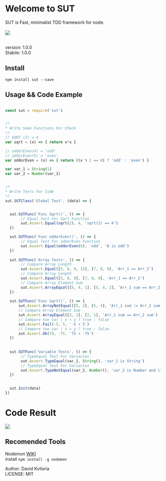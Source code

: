 # Welcome to SUT

SUT is Fast, minimalist TDD framework for node. <br /> <br />
<img src="https://travis-ci.org/DatoKviloria/sut.svg?branch=master" />

 <br />
version: 1.0.0 <br />
Stabile: 1.0.0

## Install
```
npm install sut --save
```

## Usage && Code Example

```javascript

const sut = require('sut')


/*
* Write Some Functions For Check
*/
// SQRT (2) = 4
var sqrt = (x) => { return x*x }

// oddorEven(4) = 'odd'
// oddorEven(5) = 'even'
var oddorEven = (x) => { return ((x % 2 == 0) ? 'odd' : 'even') }

var var_1 = String(1)
var var_2 = Number(var_1)


/*
* Write Tests For Code
*/
sut.SUTClass('Global Test', (data) => {


  sut.SUTFunc('Func Sqrt()', () => {
       // Equal Test For Sqrt Function
       sut.Assert.Equal(sqrt(2), 4, 'sqrt(2) == 4')
  })

  sut.SUTFunc('Func oddorEven()', () => {
	   // Equal Test For oddorEven Function
       sut.Assert.Equal(oddorEven(8), 'odd', '8 is odd')
  })
  
  sut.SUTFunc('Array Tests', () => {
       // Compare Array Length
       sut.Assert.Equal([5, 8, 9, 15], [7, 8, 9], 'Arr_1 == Arr_2')
       // Compare Array Length
       sut.Assert.Equal([5, 8, 9], [7, 8, 9], 'Arr_1 == Arr_2')
       // Compare Array Element Sum
       sut.Assert.ArrayEqual([5, 4, 1], [5, 4, 2], 'Arr_1 sum == Arr_2 sum')
  })
  
  sut.SUTFunc('Func Sqrt()', () => {
      sut.Assert.ArrayNotEqual([5, 2], [5, 4], 'Arr_1 sum != Arr_2 sum') 
      // Compare Array Element Sum
      sut.Assert.ArrayEqual([2, 1], [2, 1], 'Arr_1 sum == Arr_2 sum')
      // Compare two var | x < y ? true : false
      sut.Assert.Fail(-5, 5, '-5 < 5')
      // Compare two var | x > y ? true : false
      sut.Assert.Ok(75, -75, '75 > -75')
  })
  
  
  sut.SUTFunc('Variable Tests', () => {
	   // TypeEqual Test For Variavles
       sut.Assert.TypeEqual(var_1, String(), 'var_1 is String')
       // TypeEqual Test For Variavles   
       sut.Assert.TypeNotEqual(var_2, Number(), 'var_2 is Number and it will fail')
  })

  
  sut.Init(data)
})

```
# Code Result
<img src="https://s18.postimg.org/l8nu0abs9/passed.png" />


## Recomended Tools
  Nodemon [WIKI](https://www.npmjs.com/package/nodemon) <br />
  install ``` npm install -g nodemon  ```

Author: David Kviloria <br />
LICENSE: MIT
